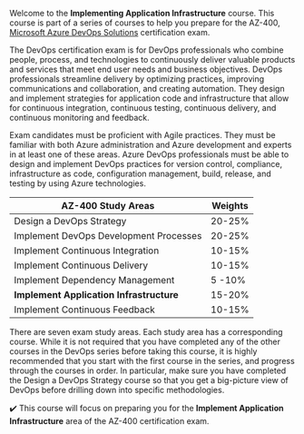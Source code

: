 Welcome to the **Implementing Application Infrastructure** course. This course is part of a series of courses to help you prepare for the AZ-400, [Microsoft Azure DevOps Solutions](https://www.microsoft.com/en-us/learning/exam-AZ-400.aspx) certification exam. 

The DevOps certification exam is for DevOps professionals who combine people, process, and technologies to continuously deliver valuable products and services that meet end user needs and business objectives. DevOps professionals streamline delivery by optimizing practices, improving communications and collaboration, and creating automation. They design and implement strategies for application code and infrastructure that allow for continuous integration, continuous testing, continuous delivery, and continuous monitoring and feedback.

Exam candidates must be proficient with Agile practices. They must be familiar with both Azure administration and Azure development and experts in at least one of these areas. Azure DevOps professionals must be able to design and implement DevOps practices for version control, compliance, infrastructure as code, configuration management, build, release, and testing by using Azure technologies. 

| AZ-400 Study Areas| Weights |
| - | - |
| Design a DevOps Strategy| 20-25% |
| Implement DevOps Development Processes| 20-25% |
| Implement Continuous Integration | 10-15% |
| Implement Continuous Delivery | 10-15% |
| Implement Dependency Management | 5 -10% |
| **Implement Application Infrastructure** | 15-20% |
| Implement Continuous Feedback | 10-15% |

There are seven exam study areas. Each study area has a corresponding course. While it is not required that you have completed any of the other courses in the DevOps series before taking this course, it is highly recommended that you start with the first course in the series, and progress through the courses in order. In particular, make sure you have completed the Design a DevOps Strategy course so that you get a big-picture view of DevOps before drilling down into specific methodologies.

✔️ This course will focus on preparing you for the **Implement Application Infrastructure** area of the AZ-400 certification exam.